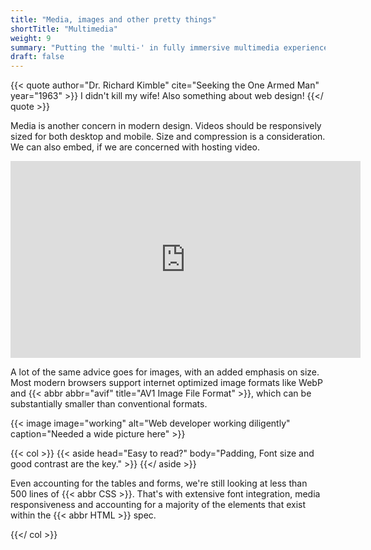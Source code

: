 ```yaml
---
title: "Media, images and other pretty things"
shortTitle: "Multimedia"
weight: 9
summary: "Putting the 'multi-' in fully immersive multimedia experience."
draft: false
---
```


{{< quote author="Dr. Richard Kimble" cite="Seeking the One Armed Man" year="1963" >}}
I didn't kill my wife! Also something about web design!
{{</ quote >}}

Media is another concern in modern design. Videos should be responsively sized for both desktop and
mobile. Size and compression is a consideration. We can also embed, if we are concerned with hosting
video.

<iframe width="560" height="315" src="https://www.youtube.com/embed/RzX-fx_GhrM"
    title="YouTube video player - Harrison Ford Already Works Around the Clock" frameborder="0"
    loading="lazy" allowfullscreen></iframe>


A lot of the same advice goes for images, with an added emphasis on size. Most modern browsers support
internet optimized image formats like WebP and {{< abbr abbr="avif" title="AV1 Image File Format" >}}, which can be
substantially smaller than conventional formats.

{{< image image="working" alt="Web developer working diligently" caption="Needed a wide picture here" >}}

{{< col >}}
    {{< aside head="Easy to read?" body="Padding, Font size and good contrast are the key." >}}
    {{</ aside >}}
        <p>
            Even accounting for the tables and forms, we're still looking at less than 500 lines of {{< abbr CSS >}}. That's with
            extensive font integration, media responsiveness and accounting for a majority of the elements that
            exist within the {{< abbr HTML >}} spec.
        </p>
{{</ col >}}
